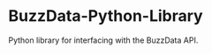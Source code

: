 BuzzData-Python-Library
=======================

Python library for interfacing with the BuzzData API.